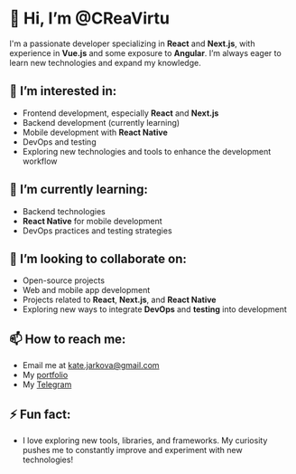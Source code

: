 # 👋 Hi, I’m @CReaVirtu

I'm a passionate developer specializing in **React** and **Next.js**, with experience in **Vue.js** and some exposure to **Angular**. I’m always eager to learn new technologies and expand my knowledge.

## 👀 I’m interested in:
- Frontend development, especially **React** and **Next.js**
- Backend development (currently learning)
- Mobile development with **React Native**
- DevOps and testing
- Exploring new technologies and tools to enhance the development workflow

## 🌱 I’m currently learning:
- Backend technologies
- **React Native** for mobile development
- DevOps practices and testing strategies

## 💞️ I’m looking to collaborate on:
- Open-source projects
- Web and mobile app development
- Projects related to **React**, **Next.js**, and **React Native**
- Exploring new ways to integrate **DevOps** and **testing** into development

## 📫 How to reach me:
- Email me at [kate.jarkova@gmail.com](mailto:kate.jarkova@gmail.com)
- My [portfolio](https://rina2316.github.io/my-portfolio/)
- My [Telegram](https://t.me/CReaVirtu7)

## ⚡ Fun fact:
- I love exploring new tools, libraries, and frameworks. My curiosity pushes me to constantly improve and experiment with new technologies!
